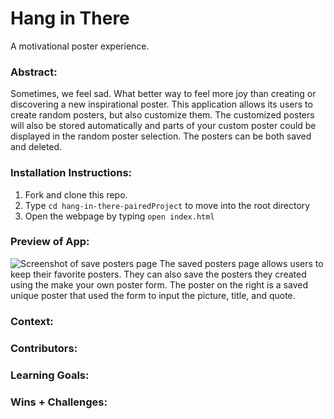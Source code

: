# Hang in There  
A motivational poster experience.

### Abstract:
Sometimes, we feel sad. What better way to feel more joy than creating or discovering a new inspirational poster. This application allows its users to create random posters, but also customize them. The customized posters will also be stored automatically and parts of your custom poster could be displayed in the random poster selection. The posters can be both saved and deleted. 


### Installation Instructions:
1. Fork and clone this repo.
2. Type `cd hang-in-there-pairedProject` to move into the root directory
3. Open the webpage by typing `open index.html`

### Preview of App:
![Screenshot of save posters page](https://file%2B.vscode-resource.vscode-cdn.net/Users/michellevillagran/Turing/Mod1/projects/hang-in-there-pairedProject/readme-imgs/Screen%20Shot%202023-05-21%20at%209.23.54%20AM.png?version%3D1684683280325)
The saved posters page allows users to keep their favorite posters. They can also save the posters they created using the make your own poster form. The poster on the right is a saved unique poster that used the form to input the picture, title, and quote. 

### Context:
[//]: <> (Give some context for the project here. How long did you have to work on it? How far into the Turing program are you?)

### Contributors:
[//]: <> (Who worked on this application? Link to their GitHubs.)

### Learning Goals:
[//]: <> (What were the learning goals of this project? What tech did you work with?)

### Wins + Challenges:
[//]: <> (What are 2-3 wins you have from this project? What were some challenges you faced - and how did you get over them?)
